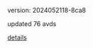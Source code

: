 version: 2024052118-8ca8

updated 76 avds

[details](https://github.com/0x74f917491bfa7ebfa379/ali_avd_db/blob/master/change_log/2024/05/21/18/8ca8.txt)